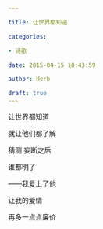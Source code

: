 ```yaml
---

title: 让世界都知道

categories:

- 诗歌

date: 2015-04-15 18:43:59

author: Herb

draft: true
---
```


让世界都知道

就让他们都了解

猜测 妄断之后

谁都明了

——我爱上了他

让我的爱情

再多一点点廉价
